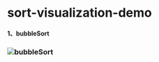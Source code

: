 # sort-visualization-demo
#### 1、bubbleSort

### ![bubbleSort](https://github.com/YB-wang/sort-visualization-demo-/blob/master/gif/bubbleSort.gif)
